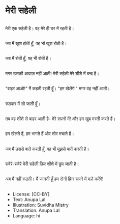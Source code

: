 # मेरी सहेली

##
मेरी एक सहेली है। वह मेरे ही घर में रहती है।

##
जब मैं खुश होती हूँ, वह भी खुश होती है।

##
जब मैं रोती हूँ, वह भी रोती है।

##
मगर उसकी आवाज़ नहीं आती! मेरी सहेली मेरे शीशे में बन्द है।

##
"बाहर आओ!"  मैं कहती रहती हूँ। "हम खेलेंगे!"  मगर वह नहीं आती।

##
रूठकर मैं सो जाती हूँ।

##
तब वह शीशे से बाहर आती है- मेरे सपनों में! और हम खूब मस्ती करते हैं।

##
हम खेलते हैं, हम भागते हैं और शोर मचाते हैं।

##
जब मैं उससे बातें करती हूँ, वह भी मुझसे बातें करती है।

##
सवेरे-सवेरे मेरी सहेली फ़िर शीशे में छुप जाती है।

##
अब मैं नहीं रूठती। मैं जानती हूँ हम दोनों फ़िर सपने में मज़े करेंगे!

##
* License: [CC-BY]
* Text: Anupa Lal
* Illustration: Suvidha Mistry
* Translation: Anupa Lal
* Language: hi
